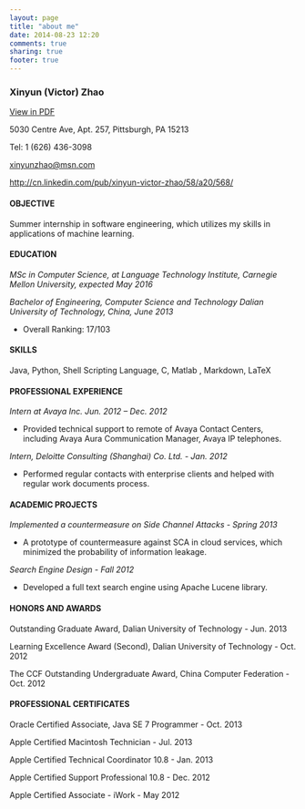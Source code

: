 ```yaml
---
layout: page
title: "about me"
date: 2014-08-23 12:20
comments: true
sharing: true
footer: true
---
```


### Xinyun (Victor) Zhao

<a href="/aboutme/Xinyun_Zhao_Resume.pdf">View in PDF</a>

5030 Centre Ave, Apt. 257, Pittsburgh, PA 15213 

Tel: 1 (626) 436-3098

<xinyunzhao@msn.com>

<http://cn.linkedin.com/pub/xinyun-victor-zhao/58/a20/568/>

#### OBJECTIVE
Summer internship in software engineering, which utilizes my skills in applications of machine learning.

#### EDUCATION
*MSc in Computer Science, at Language Technology Institute, Carnegie Mellon University, expected May 2016*

*Bachelor of Engineering, Computer Science and Technology Dalian University of Technology, China, June 2013*- Overall Ranking: 17/103#### SKILLS
Java, Python, Shell Scripting Language, C, Matlab , Markdown, LaTeX
#### PROFESSIONAL EXPERIENCE

*Intern at Avaya Inc. Jun. 2012 – Dec. 2012*

- Provided technical support to remote of Avaya Contact Centers, includingAvaya Aura Communication Manager, Avaya IP telephones.

*Intern, Deloitte Consulting (Shanghai) Co. Ltd. - Jan. 2012*

- Performed regular contacts with enterprise clients and helped with regular work documents process.

#### ACADEMIC PROJECTS
*Implemented a countermeasure on Side Channel Attacks - Spring 2013*

- A prototype of countermeasure against SCA in cloud services, which minimized the probability of information leakage.

*Search Engine Design - Fall 2012*

- Developed a full text search engine using Apache Lucene library. 

#### HONORS AND AWARDS

Outstanding Graduate Award, Dalian University of Technology - Jun. 2013

Learning Excellence Award (Second), Dalian University of Technology - Oct. 2012

The CCF Outstanding Undergraduate Award, China Computer Federation - Oct. 2012

#### PROFESSIONAL CERTIFICATES

Oracle Certified Associate, Java SE 7 Programmer - Oct. 2013

Apple Certified Macintosh Technician - Jul. 2013

Apple Certified Technical Coordinator 10.8 - Jan. 2013

Apple Certified Support Professional 10.8 - Dec. 2012

Apple Certified Associate - iWork - May 2012



